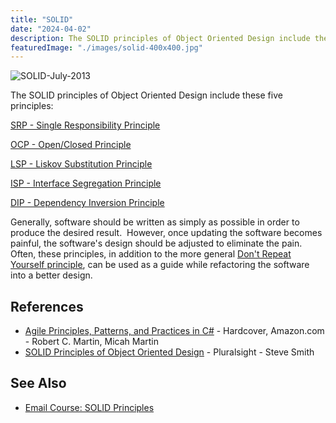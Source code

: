 ```yaml
---
title: "SOLID"
date: "2024-04-02"
description: The SOLID principles of Object Oriented Design include these five principles.
featuredImage: "./images/solid-400x400.jpg"
---
```


![SOLID-July-2013](images/solid-400x400.jpg)

The SOLID principles of Object Oriented Design include these five principles:

[SRP - Single Responsibility Principle](/principles/single-responsibility-principle)

[OCP - Open/Closed Principle](/principles/open-closed-principle)

[LSP - Liskov Substitution Principle](/principles/liskov-substitution-principle)

[ISP - Interface Segregation Principle](/principles/interface-segregation)

[DIP - Dependency Inversion Principle](/principles/dependency-inversion-principle)

Generally, software should be written as simply as possible in order to produce the desired result.  However, once updating the software becomes painful, the software's design should be adjusted to eliminate the pain.  Often, these principles, in addition to the more general [Don't Repeat Yourself principle](/principles/dont-repeat-yourself), can be used as a guide while refactoring the software into a better design.

## References

- [Agile Principles, Patterns, and Practices in C#](http://amzn.to/y0Z4sy) - Hardcover, Amazon.com - Robert C. Martin, Micah Martin
- [SOLID Principles of Object Oriented Design](https://www.pluralsight.com/courses/principles-oo-design) - Pluralsight - Steve Smith

## See Also

- [Email Course: SOLID Principles](https://mailchi.mp/nimblepros/solid-email-course)
